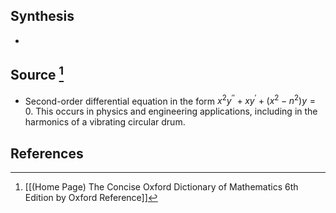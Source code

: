 ## Synthesis
- 
## Source [^1]
- Second-order differential equation in the form $x^{2} y^{\prime \prime}+x y^{\prime}+\left(x^{2}-n^{2}\right) y=0$. This occurs in physics and engineering applications, including in the harmonics of a vibrating circular drum.
## References

[^1]: [[(Home Page) The Concise Oxford Dictionary of Mathematics 6th Edition by Oxford Reference]]